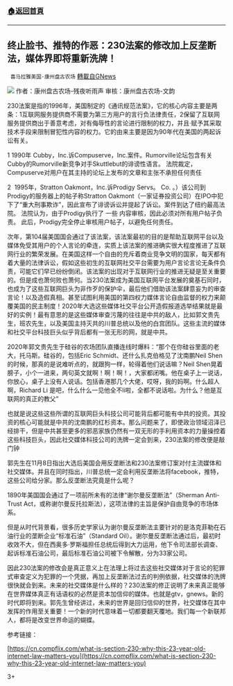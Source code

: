 ###  [:house:返回首頁](https://github.com/ourhimalayas/txt)
---

## 终止脸书、推特的作恶：230法案的修改加上反垄断法，媒体界即将重新洗牌！
` 喜马拉雅美国·康州盘古农场` [轉載自GNews](https://gnews.org/zh-hans/593378/)

![](https://gnews-media-offload.s3.amazonaws.com/wp-content/uploads/2020/11/06113426/image4.jpeg)
作者：康州盘古农场-残夜听雨声
审核：康州盘古农场-文韵

230法案是指的1996年，美国制定的《通讯规范法案》，它的核心内容主要是两条：1互联网服务提供商不需要为第三方用户的言行负法律责任，2保留了互联网服务提供商出于善意考虑，对有侮辱性的言论进行限制的权力，并且·赋予其采取技术手段来限制冒犯性内容的权力。它的由来主要是因为90年代在美国的两起诉讼有关。

1 1990年 Cubby，Inc.诉Compuserve，Inc.案件。Rumorville论坛包含有关Cubby的Rumorville新竞争对手Skuttlebut的诽谤性语言。 法院裁定，Compuserve对用户在其主持的论坛上发布的文章和主张不承担任何责任

2  1995年，Stratton Oakmont，Inc.诉Prodigy Servs。 Co. 。）该公司到Prodigy的服务器上的帖子称Stratton Oakmont（一家证券投资公司）在IPO中犯下了“重大刑事欺诈”，因此宣布了诽谤诉讼并提起了诉讼。案件到达了纽约最高法院。 法院认为，由于Prodigy执行了 一些 内容审核，因此必须对所有用户帖子负责。 此后，Prodigy完全停止审核用户帖子，以避免任何责任。

次年，第104届美国国会通过了该法案，该法案最初的目的是帮助互联网平台以及媒体免受其用户的个人言论的牵连，实质上该法案的推进确实很大程度推进了互联网行业的繁荣发展。在美国这样一个自由的充斥着商业竞争文明的国家，每天都有着大量的法律诉讼，假如这些初生的互联网社交平台需要为用户言论言论无条件负责，可能它们早已纷纷倒闭。该法案的出现对于互联网行业的推进无疑是至关重要的。但是成也萧何败也萧何。当230法案成为美国互联网平台发展的奠基石同时，也成为了这些互联网巨头为非作歹的保护伞，最后他们借助该法案肆意妄为的审查言论！以及造假真相。甚至试图利用美国的第四权力媒体言论自由监督的权力来颠覆美国的民主制度！2020年大选这些媒体社交平台公开造假报道选举结果就是最好的实例！最有意思的是这些媒体审查污蔑的往往是中共的敌人，比如郭文贵先生，班农先生，以及美国主持灭共的川普总统以及他的白宫团队。这些主流的媒体和社交平台科技巨头似乎背后都有一张无形的网，就是中共。

2020年郭文贵先生于硅谷的农场团队直播连线时爆料：“那个在你硅谷里面的老大，托马斯。硅谷的，包括Eric Schmidt、还什么扎克伯格见了沈南鹏Neil Shen的时候，那真的是说难听点的，就跟狗一样，轮得着他们说话嘛？Neil Shen晃着膀子，小个一进来，两句英文就啊！啊！啊！，大家都闭嘴。他在桌子上一说话，你放心，桌子上没有人说话。包括香港那几个大佬，哎呀，我的妈啊。什么超人啊，Richard Li 是吧，什么什么一见他全不li啦，全都不说话啦。为什么？他是互联网的真正的教父”

也就是说这些这些所谓的互联网巨头科技公司可能背后都可能有中共的投资。其投资的核心可能就是中共的沈南鹏的红杉资本。那么问题来了，即使政治领域沼泽已经排干，但是中共甚至更多的邪恶家族仍然有一双无形的手利用资本的力量操控着这些科技巨头，因此社交媒体科技公司的洗牌一定会到来，230法案的修改便是敲门钟

郭先生在11月8日指出大选后美国会用反垄断法和230法案修订案对付主流媒体和社交媒体。并且在同时指出，川普总统一定会利用反垄断法将facebook，推特，这些公司给分家。那么反垄断法究竟是什么呢？

1890年美国国会通过了一项前所未有的法律“谢尔曼反垄断法”（Sherman Anti-Trust Act，或称谢尔曼反托拉斯法），这项法律的主旨是保护自由竞争的市场体系。

但是从时代背景看，很多历史学家认为谢尔曼反垄断法主要针对的是洛克菲勒在石油行业的垄断企业“标准石油”（Standard Oil）。谢尔曼反垄断法通过后，最初时收效不大，但在西奥多·罗斯福担任总统后得到大力运用，他下令司法部长调查、起诉标准石油公司，最后标准石油公司被下令解散，分为33家公司。

因此230法案的修改会是真正意义上在法理上将过去这些社交媒体对于言论的犯罪式审查定义为犯罪的一个凭据，再加上反垄断法过去的判例依据，社交媒体的洗牌很快就会到来。未来的社交媒体是什么样的？230法案的修正说明了未来真正能够在世界媒体真正有话语权的必然是资本加信仰的媒体。也就是gtv，gnews。新的时代即将到来。郭先生曾经讲过，未来的世界是回归信仰的世界，社交媒体在其中发挥的作用至关重要！一个新的时代意味着一切都要翻天覆地。我们每一个新联邦人，都将是改变世界命运的蝴蝶。



参考链接：

[https://cn.compflix.com/what-is-section-230-why-this-23-year-old-internet-law-matters-you](https://cn.compflix.com/what-is-section-230-why-this-23-year-old-internet-law-matters-you)

3+
